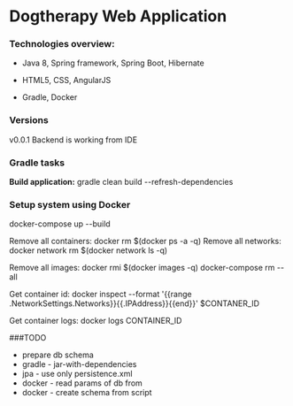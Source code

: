# Dogtherapy Web Application

### Technologies overview:
- Java 8, Spring framework, Spring Boot, Hibernate

- HTML5, CSS, AngularJS

- Gradle, Docker


### Versions

v0.0.1   Backend is working from IDE



### Gradle tasks

**Build application:** gradle clean build --refresh-dependencies


### Setup system using Docker

docker-compose up --build

Remove all containers:
	docker rm $(docker ps -a -q)
Remove all networks:
    docker network rm $(docker network ls -q)

Remove all images: 
	docker rmi $(docker images -q)
	docker-compose rm --all

Get container id: 
	docker inspect --format '{{range .NetworkSettings.Networks}}{{.IPAddress}}{{end}}' $CONTANER_ID

Get container logs:
   docker logs CONTAINER_ID
	
###TODO
- prepare db schema
- gradle - jar-with-dependencies
- jpa - use only persistence.xml
- docker - read params of db from
- docker - create schema from script
